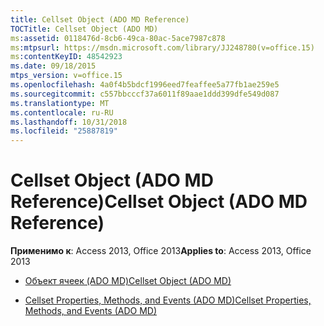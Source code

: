 ```yaml
---
title: Cellset Object (ADO MD Reference)
TOCTitle: Cellset Object (ADO MD)
ms:assetid: 0118476d-8cb6-49ca-80ac-5ace7987c878
ms:mtpsurl: https://msdn.microsoft.com/library/JJ248780(v=office.15)
ms:contentKeyID: 48542923
ms.date: 09/18/2015
mtps_version: v=office.15
ms.openlocfilehash: 4a0f4b5bdcf1996eed7feaffee5a77fb1ae259e5
ms.sourcegitcommit: c557bbcccf37a6011f89aae1ddd399dfe549d087
ms.translationtype: MT
ms.contentlocale: ru-RU
ms.lasthandoff: 10/31/2018
ms.locfileid: "25887819"
---
```

# <a name="cellset-object-ado-md-reference"></a><span data-ttu-id="09255-102">Cellset Object (ADO MD Reference)</span><span class="sxs-lookup"><span data-stu-id="09255-102">Cellset Object (ADO MD Reference)</span></span>


<span data-ttu-id="09255-103">**Применимо к**: Access 2013, Office 2013</span><span class="sxs-lookup"><span data-stu-id="09255-103">**Applies to**: Access 2013, Office 2013</span></span>



  - [<span data-ttu-id="09255-104">Объект ячеек (ADO MD)</span><span class="sxs-lookup"><span data-stu-id="09255-104">Cellset Object (ADO MD)</span></span>](cellset-object-ado-md.md)

  - [<span data-ttu-id="09255-105">Cellset Properties, Methods, and Events (ADO MD)</span><span class="sxs-lookup"><span data-stu-id="09255-105">Cellset Properties, Methods, and Events (ADO MD)</span></span>](cellset-properties-methods-and-events-ado-md.md)

